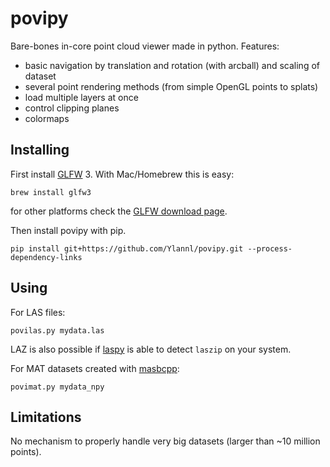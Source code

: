 # povipy
Bare-bones in-core point cloud viewer made in python. Features:

* basic navigation by translation and rotation (with arcball) and scaling of dataset
* several point rendering methods (from simple OpenGL points to splats)
* load multiple layers at once
* control clipping planes
* colormaps

## Installing
First install [GLFW](http://www.glfw.org) 3. With Mac/Homebrew this is easy:
```
brew install glfw3
```
for other platforms check the [GLFW download page](http://www.glfw.org/download.html).

Then install povipy with pip.
```
pip install git+https://github.com/Ylannl/povipy.git --process-dependency-links
```

## Using
For LAS files:
```
povilas.py mydata.las
```
LAZ is also possible if [laspy](https://github.com/grantbrown/laspy) is able to detect `laszip` on your system.

For MAT datasets created with [masbcpp](https://github.com/tudelft3d/masbcpp):
```
povimat.py mydata_npy
```

## Limitations
No mechanism to properly handle very big datasets (larger than ~10 million points).
